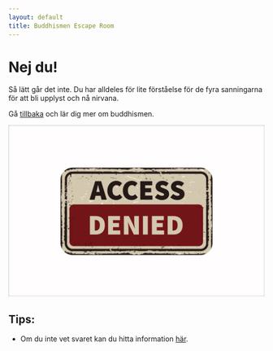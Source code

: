```yaml
---
layout: default
title: Buddhismen Escape Room
---
```


# Nej du!  
Så lätt går det inte. Du har alldeles för lite förståelse för de fyra sanningarna för att bli upplyst och nå nirvana. 
 
Gå [tillbaka](/rooms/rum2.html) och lär dig mer om buddhismen. 


<img src="/assets/images/denied.jpg">  <!--  width="1200" height="617"--> 



## Tips:
- Om du inte vet svaret kan du hitta information [här](https://www.so-rummet.se/kategorier/religion/buddhismen).
